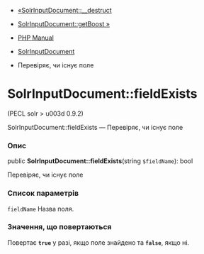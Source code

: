 - [«SolrInputDocument::\_\_destruct](solrinputdocument.destruct.md)
- [SolrInputDocument::getBoost »](solrinputdocument.getboost.md)

- [PHP Manual](index.md)
- [SolrInputDocument](class.solrinputdocument.md)
- Перевіряє, чи існує поле

# SolrInputDocument::fieldExists

(PECL solr \> u003d 0.9.2)

SolrInputDocument::fieldExists — Перевіряє, чи існує поле

### Опис

public **SolrInputDocument::fieldExists**(string `$fieldName`): bool

Перевіряє, чи існує поле

### Список параметрів

`fieldName`
Назва поля.

### Значення, що повертаються

Повертає **`true`** у разі, якщо поле знайдено та **`false`**, якщо
ні.
